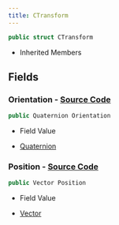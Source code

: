 ```yaml
---
title: CTransform
---
```


```csharp
public struct CTransform
```

- Inherited Members

## Fields

### **Orientation** - [Source Code](https://github.com/swiftly-solution/swiftlys2/blob/main/managed/src/SwiftlyS2.Shared/Natives/Structs/CTransform.cs#L15)

```csharp
public Quaternion Orientation
```

- Field Value

- [Quaternion](/docs/api/shared/natives/quaternion)

### **Position** - [Source Code](https://github.com/swiftly-solution/swiftlys2/blob/main/managed/src/SwiftlyS2.Shared/Natives/Structs/CTransform.cs#L9)

```csharp
public Vector Position
```

- Field Value

- [Vector](/docs/api/shared/natives/vector)

